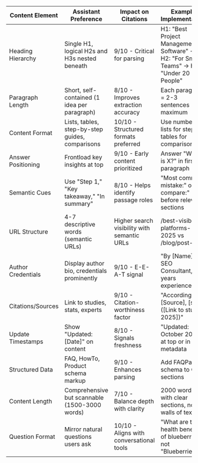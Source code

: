 | Content Element | Assistant Preference | Impact on Citations | Example Implementation |
|----------------|---------------|----------------------|------------------------|
| Heading Hierarchy | Single H1, logical H2s and H3s nested beneath | 9/10 - Critical for parsing | H1: "Best Project Management Software" → H2: "For Small Teams" → H3: "Under 20 People" |
| Paragraph Length | Short, self-contained (1 idea per paragraph) | 8/10 - Improves extraction accuracy | Each paragraph = 2-3 sentences maximum |
| Content Format | Lists, tables, step-by-step guides, comparisons | 10/10 - Structured formats preferred | Use numbered lists for steps, tables for comparisons |
| Answer Positioning | Frontload key insights at top | 9/10 - Early content prioritized | Answer "What is X?" in first paragraph |
| Semantic Cues | Use "Step 1," "Key takeaway," "In summary" | 8/10 - Helps identify passage roles | "Most common mistake:" or "To compare:" before relevant sections |
| URL Structure | 4-7 descriptive words (semantic URLs) | Higher search visibility with semantic URLs | /best-visibility-platforms-2025 vs /blog/post-123 |
| Author Credentials | Display author bio, credentials prominently | 9/10 - E-E-A-T signal | "By [Name], SEO Consultant, 10+ years experience" |
| Citations/Sources | Link to studies, stats, experts | 9/10 - Citation-worthiness factor | "According to [Source], [stat] ([Link to study, 2025])" |
| Update Timestamps | Show "Updated: [Date]" on content | 8/10 - Signals freshness | "Updated: October 2025" at top or in metadata |
| Structured Data | FAQ, HowTo, Product schema markup | 9/10 - Enhances parsing | Add FAQPage schema to Q&A sections |
| Content Length | Comprehensive but scannable (1500-3000 words) | 7/10 - Balance depth with clarity | 2000 words with clear sections, not walls of text |
| Question Format | Mirror natural questions users ask | 10/10 - Aligns with conversational tools | "What are the health benefits of blueberries?" not "Blueberries" |